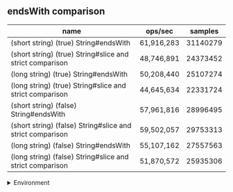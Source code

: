 ## endsWith comparison

|name|ops/sec|samples|
|-|-|-|
|(short string) (true) String#endsWith|61,916,283|31140279|
|(short string) (true) String#slice and strict comparison|48,746,891|24373452|
|(long string) (true) String#endsWith|50,208,440|25107274|
|(long string) (true) String#slice and strict comparison|44,645,634|22331724|
|(short string) (false) String#endsWith|57,961,816|28996495|
|(short string) (false) String#slice and strict comparison|59,502,057|29753313|
|(long string) (false) String#endsWith|55,107,162|27557563|
|(long string) (false) String#slice and strict comparison|51,870,572|25935306|


<details>
<summary>Environment</summary>

* __Machine:__ linux x64 | 4 vCPUs | 7.6GB Mem
* __Run:__ Tue Oct 29 2024 19:45:46 GMT+0000 (Coordinated Universal Time)
* __Node:__ `v18.20.4`
</details>

<!--
{"environment":{"platform":"linux","arch":"x64","cpus":4,"totalMemory":7.597877502441406},"benchmarks":[{"name":"(short string) (true) String#endsWith","opsSec":61916283.94534327,"samples":31140279},{"name":"(short string) (true) String#slice and strict comparison","opsSec":48746891.61828953,"samples":24373452},{"name":"(long string) (true) String#endsWith","opsSec":50208440.14325657,"samples":25107274},{"name":"(long string) (true) String#slice and strict comparison","opsSec":44645634.927411586,"samples":22331724},{"name":"(short string) (false) String#endsWith","opsSec":57961816.74387154,"samples":28996495},{"name":"(short string) (false) String#slice and strict comparison","opsSec":59502057.67002033,"samples":29753313},{"name":"(long string) (false) String#endsWith","opsSec":55107162.904745944,"samples":27557563},{"name":"(long string) (false) String#slice and strict comparison","opsSec":51870572.05965952,"samples":25935306}]}-->

